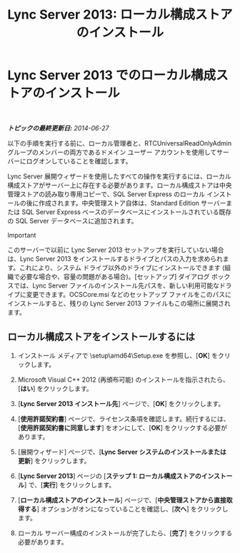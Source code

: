 ﻿---
title: 'Lync Server 2013: ローカル構成ストアのインストール'
TOCTitle: ローカル構成ストアのインストール
ms:assetid: b563030d-d338-411f-9611-28d5eb4b3238
ms:mtpsurl: https://technet.microsoft.com/ja-jp/library/Gg412874(v=OCS.15)
ms:contentKeyID: 48273325
ms.date: 05/19/2016
mtps_version: v=OCS.15
ms.translationtype: HT
---

# Lync Server 2013 でのローカル構成ストアのインストール

 

_**トピックの最終更新日:** 2014-06-27_

以下の手順を実行する前に、ローカル管理者と、RTCUniversalReadOnlyAdmin グループのメンバーの両方であるドメイン ユーザー アカウントを使用してサーバーにログオンしていることを確認します。

Lync Server 展開ウィザードを使用したすべての操作を実行するには、ローカル構成ストアがサーバー上に存在する必要があります。ローカル構成ストアは中央管理ストアの読み取り専用コピーで、SQL Server Express のローカル インストールの後に作成されます。中央管理ストア自体は、Standard Edition サーバーまたは SQL Server Express ベースのデータベースにインストールされている既存の SQL Server データベースに追加されます。


> [!IMPORTANT]
> このサーバーで以前に Lync Server 2013 セットアップを実行していない場合は、Lync Server 2013 をインストールするドライブとパスの入力を求められます。これにより、システム ドライブ以外のドライブにインストールできます (組織で必要な場合や、容量の問題がある場合)。[セットアップ] ダイアログ ボックスでは、Lync Server ファイルのインストール先パスを、新しい利用可能なドライブに変更できます。OCSCore.msi などのセットアップ ファイルをこのパスにインストールすると、残りの Lync Server 2013 ファイルもこの場所に展開されます。



## ローカル構成ストアをインストールするには

1.  インストール メディアで \\setup\\amd64\\Setup.exe を参照し、\[**OK**\] をクリックします。

2.  Microsoft Visual C++ 2012 (再頒布可能) のインストールを指示されたら、\[**はい**\] をクリックします。

3.  \[**Lync Server 2013 インストール先**\] ページで、\[**OK**\] をクリックします。

4.  \[**使用許諾契約書**\] ページで、ライセンス条項を確認します。続行するには、\[**使用許諾契約書に同意します**\] をオンにして、\[**OK**\] をクリックする必要があります。

5.  \[展開ウィザード\] ページで、\[**Lync Server システムのインストールまたは更新**\] をクリックします。

6.  \[**Lync Server 2013**\] ページの \[**ステップ 1: ローカル構成ストアのインストール**\] で、\[**実行**\] をクリックします。

7.  \[**ローカル構成ストアのインストール**\] ページで、\[**中央管理ストアから直接取得する**\] オプションがオンになっていることを確認し、\[**次へ**\] をクリックします。

8.  ローカル サーバー構成のインストールが完了したら、\[**完了**\] をクリックする必要があります。

